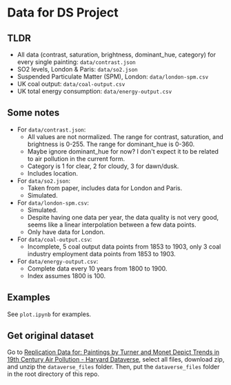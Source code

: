 # Data for DS Project

## TLDR

- All data (contrast, saturation, brightness, dominant_hue, category) for every single painting: `data/contrast.json`
- SO2 levels, London & Paris: `data/so2.json`
- Suspended Particulate Matter (SPM), London: `data/london-spm.csv`
- UK coal output: `data/coal-output.csv`
- UK total energy consumption: `data/energy-output.csv`

## Some notes

- For `data/contrast.json`:
  - All values are not normalized. The range for contrast, saturation, and brightness is 0-255. The range for dominant_hue is 0-360.
  - Maybe ignore dominant_hue for now? I don't expect it to be related to air pollution in the current form.
  - Category is 1 for clear, 2 for cloudy, 3 for dawn/dusk.
  - Includes location.
- For `data/so2.json`:
  - Taken from paper, includes data for London and Paris.
  - Simulated.
- For `data/london-spm.csv`:
  - Simulated.
  - Despite having one data per year, the data quality is not very good, seems like a linear interpolation between a few data points.
  - Only have data for London.
- For `data/coal-output.csv`:
  - Incomplete, 5 coal output data points from 1853 to 1903, only 3 coal industry employment data points from 1853 to 1903.
- For `data/energy-output.csv`:
  - Complete data every 10 years from 1800 to 1900.
  - Index assumes 1800 is 100.

## Examples

See `plot.ipynb` for examples.

## Get original dataset

Go to [Replication Data for: Paintings by Turner and Monet Depict Trends in 19th Century Air Pollution - Harvard Dataverse](https://dataverse.harvard.edu/dataset.xhtml?persistentId=doi:10.7910/DVN/YQOLZW), select all files, download zip, and unzip the `dataverse_files` folder. Then, put the `dataverse_files` folder in the root directory of this repo.

